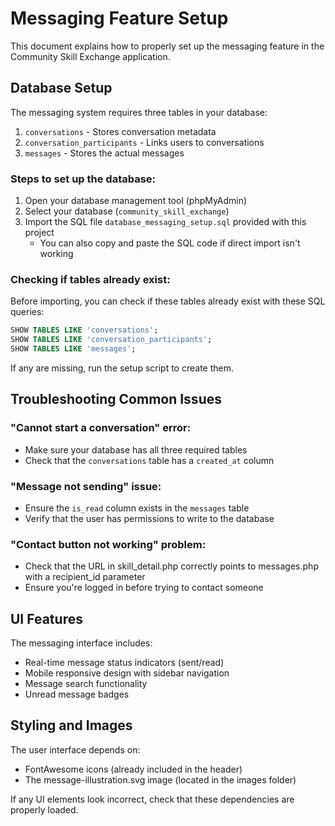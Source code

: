 # Messaging Feature Setup

This document explains how to properly set up the messaging feature in the Community Skill Exchange application.

## Database Setup

The messaging system requires three tables in your database:
1. `conversations` - Stores conversation metadata
2. `conversation_participants` - Links users to conversations
3. `messages` - Stores the actual messages

### Steps to set up the database:

1. Open your database management tool (phpMyAdmin)
2. Select your database (`community_skill_exchange`)
3. Import the SQL file `database_messaging_setup.sql` provided with this project
   - You can also copy and paste the SQL code if direct import isn't working

### Checking if tables already exist:

Before importing, you can check if these tables already exist with these SQL queries:

```sql
SHOW TABLES LIKE 'conversations';
SHOW TABLES LIKE 'conversation_participants';
SHOW TABLES LIKE 'messages';
```

If any are missing, run the setup script to create them.

## Troubleshooting Common Issues

### "Cannot start a conversation" error:
- Make sure your database has all three required tables
- Check that the `conversations` table has a `created_at` column

### "Message not sending" issue:
- Ensure the `is_read` column exists in the `messages` table 
- Verify that the user has permissions to write to the database

### "Contact button not working" problem:
- Check that the URL in skill_detail.php correctly points to messages.php with a recipient_id parameter
- Ensure you're logged in before trying to contact someone

## UI Features

The messaging interface includes:
- Real-time message status indicators (sent/read)
- Mobile responsive design with sidebar navigation
- Message search functionality
- Unread message badges

## Styling and Images

The user interface depends on:
- FontAwesome icons (already included in the header)
- The message-illustration.svg image (located in the images folder)

If any UI elements look incorrect, check that these dependencies are properly loaded.